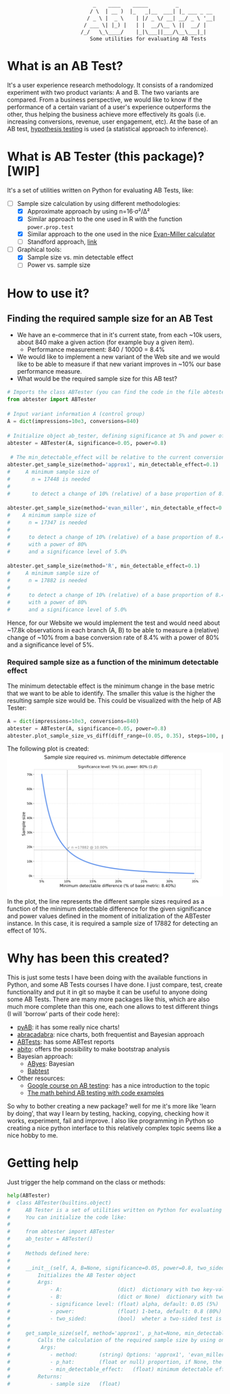 ```
                            _    ____    _____         _
                           / \  | __ )  |_   _|__  ___| |_ ___ _ __
                          / _ \ |  _ \    | |/ _ \/ __| __/ _ \ '__|
                         / ___ \| |_) |   | |  __/\__ \ ||  __/ |
                        /_/   \_\____/    |_|\___||___/\__\___|_|
                           Some utilities for evaluating AB Tests
```
# What is an AB Test?
It's a user experience research methodology. It consists of a randomized experiment with two product variants: A and
B. The two variants are compared. From a business perspective, we would like to know if the performance of a certain
variant of a user's experience outperforms the other, thus helping the business achieve more effectively its goals
(i.e. increasing conversions, revenue, user engagement, etc). At the base of an AB test, [hypothesis testing](https://en.wikipedia.org/wiki/Statistical_hypothesis_testing) is used
(a statistical approach to inference).

# What is AB Tester (this package)? [WIP]
It's a set of utilities written on Python for evaluating AB Tests, like:
  - [ ] Sample size calculation by using different methodologies:
      - [X] Approximate approach by using n=16·σ²/Δ²
      - [X] Similar approach to the one used in R with the function `power.prop.test`
      - [X] Similar approach to the one used in the nice [Evan-Miller calculator](http://www.evanmiller.org/ab-testing/sample-size.html#!20;85;5;5;0)
      - [ ] Standford approach, [link](http://statweb.stanford.edu/~susan/courses/s141/hopower.pdf)
  - [ ] Graphical tools:
      - [X] Sample size vs. min detectable effect
      - [ ] Power vs. sample size

# How to use it?

## Finding the required sample size for an AB Test
  - We have an e-commerce that in it's current state, from each ~10k users, about 840 make a given action (for example
    buy a given item).
      - Performance measurement: 840 / 10000 = 8.4%
  - We would like to implement a new variant of the Web site and we would like to be able to
    measure if that new variant improves in ~10% our base performance measure.
  - What would be the required sample size for this AB test?

```python
# Imports the class ABTester (you can find the code in the file abtester.py)
from abtester import ABTester

# Input variant information A (control group)
A = dict(impressions=10e3, conversions=840)

# Initialize object ab_tester, defining significance at 5% and power of the test at 80%:
abtester = ABTester(A, significance=0.05, power=0.8)

 # The min_detectable_effect will be relative to the current conversion rate
abtester.get_sample_size(method='approx1', min_detectable_effect=0.1)
#     A minimum sample size of
#       n = 17448 is needed
#
#       to detect a change of 10% (relative) of a base proportion of 8.40%

abtester.get_sample_size(method='evan_miller', min_detectable_effect=0.1)
#    A minimum sample size of
#      n = 17347 is needed
#
#      to detect a change of 10% (relative) of a base proportion of 8.40%
#      with a power of 80%
#      and a significance level of 5.0%

abtester.get_sample_size(method='R', min_detectable_effect=0.1)
#     A minimum sample size of
#      n = 17882 is needed
#
#      to detect a change of 10% (relative) of a base proportion of 8.40%
#      with a power of 80%
#      and a significance level of 5.0%
```
Hence, for our Website we would implement the test and would need about ~17.8k observations in each branch (A, B) to
be able to measure a (relative) change of ~10% from a base conversion rate of 8.4% with a power of 80% and a
significance level of 5%.

### Required sample size as a function of the minimum detectable effect
The minimum detectable effect is the minimum change in the base metric that we want to be able to identify. The
smaller this value is the higher the resulting sample size would be. This could be visualized with the help of
AB Tester:
```python
A = dict(impressions=10e3, conversions=840)
abtester = ABTester(A, significance=0.05, power=0.8)
abtester.plot_sample_size_vs_diff(diff_range=(0.05, 0.35), steps=100, p_hat=None, method='R', desired_effect=0.1)
```
The following plot is created:
![sample_size vs detectable diff](images/sample_size_vs_min_detectable_diff.svg)
In the plot, the line represents the different sample sizes required as a function of the minimum detectable
difference for the given significance and power values defined in the moment of initialization of the ABTester
instance. In this case, it is required a sample size of 17882 for detecting an effect of 10%.


# Why has been this created?
This is just some tests I have been doing with the available functions in Python, and some AB Tests courses I have done.
I just compare, test, create functionality and put it in git so maybe it can be useful to anyone doing some AB Tests.
There are many more packages like this, which are also much more complete than this one, each one allows to test
different things (I will 'borrow' parts of their code here):
  - [pyAB](https://github.com/AdiVarma27/pyAB): it has some really nice charts!
  - [abracadabra](https://github.com/quizlet/abracadabra): nice charts, both frequentist and Bayesian approach
  - [ABTests](https://github.com/leodema/ABtests): has some ABTest reports
  - [abito](https://github.com/avito-tech/abito): offers the possibility to make bootstrap analysis
  - Bayesian approach:
      - [AByes](https://github.com/cbellei/abyes): Bayesian
      - [Babtest](https://github.com/tcassou/babtest)
  - Other resources:
      - [Google course on AB testing](https://www.udacity.com/course/ab-testing--ud257): has a nice introduction to the topic
      - [The math behind AB testing with code examples](https://towardsdatascience.com/the-math-behind-a-b-testing-with-example-code-part-1-of-2-7be752e1d06f)

So why to bother creating a new package? well for me it's more like 'learn by doing', that way I learn by testing,
hacking, copying, checking how it works, experiment, fail and improve. I also like programming in Python so creating a
nice python interface to this relatively complex topic seems like a nice hobby to me.

# Getting help
Just trigger the help command on the class or methods:
```python
help(ABTester)
#  class ABTester(builtins.object)
#     AB Tester is a set of utilities written on Python for evaluating AB Tests.
#     You can initialize the code like:
#
#     from abtester import ABTester
#     ab_tester = ABTester()
#
#     Methods defined here:
#
#     __init__(self, A, B=None, significance=0.05, power=0.8, two_sided=True)
#         Initializes the AB Tester object
#         Args:
#             - A:                  (dict)  dictionary with two key-values: "conversions" and "impressions" (both have int values)
#             - B:                  (dict or None)  dictionary with two key-values: "conversions" and "impressions" (both have int values)
#             - significance level: (float) alpha, default: 0.05 (5%)
#             - power:              (float) 1-beta, default: 0.8 (80%)
#             - two_sided:          (bool)  wheter a two-sided test is used or not, default True (two-sided)
#
#     get_sample_size(self, method='approx1', p_hat=None, min_detectable_effect=0.1)
#         Calls the calculation of the required sample size by using on of the available methods:
#          Args:
#             - method:       (string) Options: 'approx1', 'evan_miller', 'R', 'standford'
#             - p_hat:        (float or null) proportion, if None, the control variant A in initialization will be used
#             - min_detectable_effect:   (float) minimum detectable effect, relative to base conversion rate.
#         Returns:
#             - sample size   (float)
```

